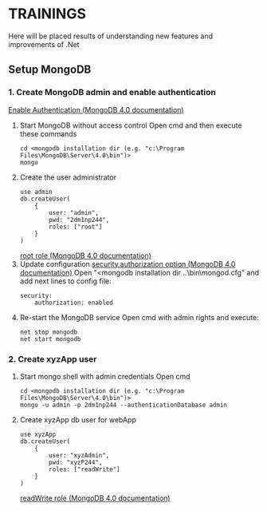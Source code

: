 # TRAININGS
Here will be placed results of understanding new features and improvements of .Net

## Setup MongoDB

### 1. Create MongoDB admin and enable authentication
[Enable Authentication (MongoDB 4.0 documentation)](https://docs.mongodb.com/manual/tutorial/enable-authentication/)
1. Start MongoDB without access control
    Open cmd and then execute these commands
    ```
    cd <mongodb installation dir (e.g. "c:\Program Files\MongoDB\Server\4.0\bin")>
    mongo
    ```
2. Create the user administrator
    ```
    use admin
    db.createUser(
        {
            user: "admin",
            pwd: "2dm1np244",
            roles: ["root"]
        }
    )
    ```
    [root role (MongoDB 4.0 documentation)](https://docs.mongodb.com/manual/reference/built-in-roles/#root)
3. Update configuration
[security.authorization option (MongoDB 4.0 documentation)](https://docs.mongodb.com/manual/reference/configuration-options/#security.authorization)
    Open "<mongodb installation dir ..\bin\mongod.cfg" and add next lines to config file:
    ```
    security:
        authorization: enabled
    ```
4. Re-start the MongoDB service
    Open cmd with admin rights and execute:
    ```
    net stop mongodb
    net start mongodb
    ```
### 2. Create xyzApp user
1. Start mongo shell with admin credentials
    Open cmd
    ```
    cd <mongodb installation dir (e.g. "c:\Program Files\MongoDB\Server\4.0\bin")>
    mongo -u admin -p 2dm1np244 --authenticationDatabase admin
    ```
2. Create xyzApp db user for webApp
    ```
    use xyzApp
    db.createUser(
        {
            user: "xyzAdmin",
            pwd: "xyzP244",
            roles: ["readWrite"]
        }
    )
    ```
    [readWrite role (MongoDB 4.0 documentation)](https://docs.mongodb.com/manual/reference/built-in-roles/#readWrite)



